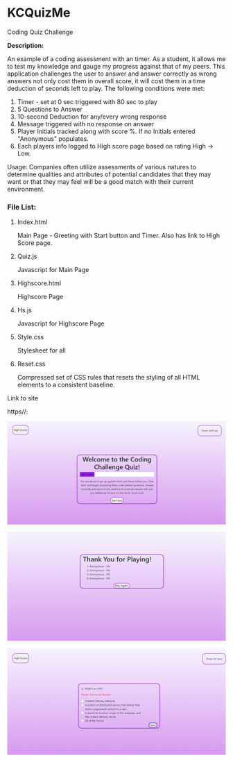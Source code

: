 # KCQuizMe
Coding Quiz Challenge

**Description:**

An example of a coding assessment with an timer.  As a student, it allows me to test my knowledge and gauge my progress against that of my peers.  This application challenges the user to answer and answer correctly as wrong answers not only cost them in overall score, it will cost them in a time deduction of seconds left to play.  The following conditions were met:

1. Timer - set at 0 sec triggered with 80 sec to play 
2. 5 Questions to Answer
3. 10-second Deduction for any/every wrong response
4. Message triggered with no response on answer 
5. Player Initials tracked along with score %.  If no Initials entered "Anonymous" populates.
6. Each players info logged to High score page based on rating High -> Low.


Usage:
Companies often utilize assessments of various natures to determine qualities and attributes of potential candidates that they may want or that they may feel will be a good match with their current environment.


### File List:

1. Index.html
    
     Main Page - Greeting with Start button and Timer.  Also has link to High Score page.

2. Quiz.js    
    
     Javascript for Main Page 

3. Highscore.html      

     Highscore Page

4. Hs.js 

     Javascript for Highscore Page

5. Style.css         

     Stylesheet for all

6. Reset.css

     Compressed set of CSS rules that resets the styling of all HTML elements to a consistent baseline.


Link to site

https//:



![Index Page](./Assets/Images/OpeningPage.png)

![High Score Page](./Assets/Images/HighScorePage.png)

![NR Page](Assets/Images/Non-responsiveTrigger.png)